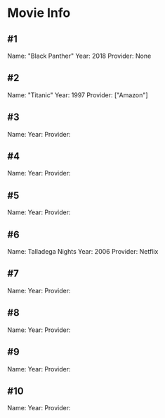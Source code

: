 # Movie Info

## #1
Name: "Black Panther"
Year: 2018
Provider: None

## #2
Name: "Titanic"
Year: 1997
Provider: ["Amazon"]

## #3
Name:
Year:
Provider: 

## #4
Name:
Year:
Provider: 

## #5
Name: 
Year:
Provider: 

## #6
Name: Talladega Nights
Year: 2006
Provider: Netflix
## #7
Name:
Year:
Provider: 

## #8
Name:
Year:
Provider: 

## #9
Name:
Year:
Provider: 

## #10
Name:
Year:
Provider: 
